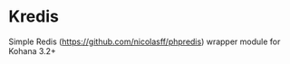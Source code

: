 Kredis
=========

Simple Redis (https://github.com/nicolasff/phpredis) wrapper module for Kohana 3.2+